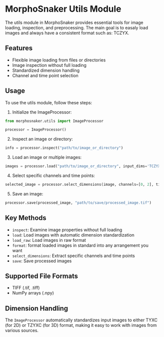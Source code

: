 # MorphoSnaker Utils Module

The utils module in MorphoSnaker provides essential tools for image loading, inspection, and preprocessing.
The main goal is to easaly load images and always have a consistent format such as: TCZYX.  
## Features

- Flexible image loading from files or directories
- Image inspection without full loading
- Standardized dimension handling
- Channel and time point selection

## Usage

To use the utils module, follow these steps:

1. Initialize the ImageProcessor:

```python
from morphosnaker.utils import ImageProcessor

processor = ImageProcessor()
```

2. Inspect an image or directory:

```python
info = processor.inspect("path/to/image_or_directory")
```

3. Load an image or multiple images:

```python
images = processor.load("path/to/image_or_directory", input_dims='TCZYX')
```

4. Select specific channels and time points:

```python
selected_image = processor.select_dimensions(image, channels=[0, 2], time_points=[0, 1, 2])
```

5. Save an image:

```python
processor.save(processed_image, "path/to/save/processed_image.tif")
```


## Key Methods

- `inspect`: Examine image properties without full loading
- `load`: Load images with automatic dimension standardization
- `load_raw`: Load images in raw format
- `format`: format loaded images in standard into any arrangement you want 
- `select_dimensions`: Extract specific channels and time points
- `save`: Save processed images

## Supported File Formats

- TIFF (.tif, .tiff)
- NumPy arrays (.npy)

## Dimension Handling

The `ImageProcessor` automatically standardizes input images to either TYXC (for 2D) or TZYXC (for 3D) format, making it easy to work with images from various sources.

